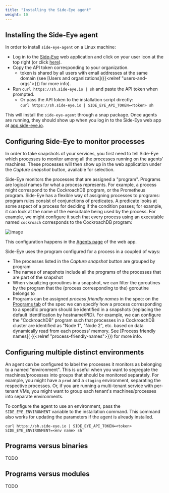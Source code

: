 ```yaml
---
title: "Installing the Side-Eye agent"
weight: 10
---
```


## Installing the Side-Eye agent

In order to install `side-eye-agent` on a Linux machine:

- Log in to the [Side-Eye] web application and click on your user icon at the
  top right (or click [here](https://app.side-eye.dev/login)).
- Copy the API token corresponding to your organization.
  - token is shared by all users with email addresses at the same domain (see
    [Users and organizations]({{<relref "users-and-orgs">}}) for more info).
- Run `curl https://sh.side-eye.io | sh` and paste the API token when prompted.
  - Or pass the API token to the installation script directly:  
    `curl https://sh.side-eye.io | SIDE_EYE_API_TOKEN=<token> sh`

This will install the `side-eye-agent` through a snap package. Once agents are
running, they should show up when you log in to the Side-Eye web app at
[app.side-eye.io](https://app.side-eye.io).

[Side-Eye]: https://app.side-eye.io/

## Configuring Side-Eye to monitor processes

In order to take snapshots of your services, you first need to tell Side-Eye
which processes to monitor among all the processes running on the agents'
machines. These processes will then show up in the web application under the
_Capture snapshot_ button, available for selection.

Side-Eye monitors the processes that are assigned a "program". Programs are
logical names for what a process represents. For example, a process might
correspond to the CockroachDB program, or the Prometheus program. Side-Eye has a
flexible way of assigning processes to programs: program rules consist of
conjunctions of predicates. A predicate looks at some aspect of a process for
deciding if the condition passes; for example, it can look at the name of the
executable being used by the process. For example, we might configure it such
that every process using an executable named `cockroach` corresponds to the
CockroachDB program:

![image](program-rule-cockroach.png)

This configuration happens in the [Agents page](https://app.side-eye.io/agents) of
the web app.

Side-Eye uses the program configured for a process in a coupled of ways:

- The processes listed in the _Capture snapshot_ button are grouped by program
- The names of snapshots include all the programs of the processes that are part
  of the snapshot
- When visualizing goroutines in a snapshot, we can filter the goroutines by the
  program that the (process corresponding to the) goroutine belongs to
- Programs can be assigned _process friendly names_ in the spec: on the
  [Programs tab](https://app.side-eye.io/spec?tab=programs) of the spec we can
  specify how a process corresponding to a specific program should be identified
  in a snapshots (replacing the default identification by hostname/PID). For
  example, we can configure the "CockroachDB" program such that processes in a
  CockroachDB cluster are identified as "Node 1", "Node 2", etc. based on data
  dynamically read from each process' memory.
  See [Process friendly names]( {{<relref "process-friendly-names">}}) for more info.

## Configuring multiple distinct environments

An agent can be configured to label the processes it monitors as belonging to a
named "environment". This is useful when you want to segregate the
machines/processes into groups that should be monitored separately. For example,
you might have a `prod` and a `staging` environment, separating the respective
processes. Or, if you are running a multi-tenant service with per-tenant VMs,
you might want to group each tenant's machines/processes into separate
environments.

To configure the agent to use an environment, pass the `SIDE_EYE_ENVIRONMENT`
variable to the installation command. This command also works for updating the
parameters if the agent is already installed.
```shell
curl https://sh.side-eye.io | SIDE_EYE_API_TOKEN=<token> SIDE_EYE_ENVIRONMENT=<env name> sh`
```


## Programs versus binaries

TODO

## Programs versus modules

TODO
